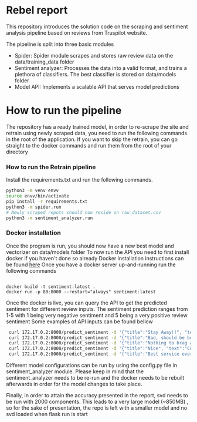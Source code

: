 # Rebel report
This repository introduces the solution code on the scraping and sentiment analysis pipeline based on reviews from Truspilot website.

The pipeline is split into three basic modules

  - Spider: Spider module scrapes and stores raw review data on the data/training_data folder
  - Sentiment analyzer: Processes the data into a valid format, and trains a plethora of classifiers. The best classifier is stored on data/models folder
  - Model API: Implements a scalable API that serves model predictions

# How to run the pipeline

The repository has a ready trained model, in order to re-scrape the site and retrain using newly scraped data, you need to run the following commands in the root of the application.
If you want to skip the retrain, you can go straight to the docker commands and run them from the root of your directory

### How to run the Retrain pipeline

Install the requirements.txt and run the following commands.

```sh
python3 -m venv envv
source envv/bin/activate
pip install -r requirements.txt
python3 -m spider.run
# Newly scraped repots should now reside on raw_dataset.csv
python3 -m sentiment_analyzer.run
```

### Docker installation

Once the program is run, you should now have a new best model and vectorizer on data/models folder
To now run the API you need to first install docker if you haven't done so already
Docker installation instructions can be found [here](https://docs.docker.com/install/linux/docker-ce/ubuntu/)
Once you have a docker server up-and-running run the following commands
```

docker build -t sentiment:latest .
docker run -p 80:8000 --restart="always" sentiment:latest
```


Once the docker is live, you can query the API to get the predicted sentiment for different review inputs.
The sentiment prediction ranges from 1-5 with 1 being very negative sentiment and 5 being a very positive review sentiment
Some examples of API inputs can be found bellow
```sh
 curl 172.17.0.2:8000/predict_sentiment -d '{"title":"Stay Away!!", "text":"The worst experience fo my life!!"}' -H "Content-Type: application/json"
 curl 172.17.0.2:8000/predict_sentiment -d '{"title":"Bad, should be better", "text":"needs a lot of improvement"}' -H "Content-Type: application/json"
 curl 172.17.0.2:8000/predict_sentiment -d '{"title":"Nothing to brag about", "text":"Average services"}' -H "Content-Type: application/json"
 curl 172.17.0.2:8000/predict_sentiment -d '{"title":"Nice", "text":"Could respond faster though"}' -H "Content-Type: application/json"
 curl 172.17.0.2:8000/predict_sentiment -d '{"title":"Best service ever!!", "text":"Nothing to add, you guys are the best!!"}' -H "Content-Type: application/json"
```

Different model configurations can be run by using the config.py file in sentiment_analyzer module.
Please keep in mind that the sentiment_analyzer needs to be re-run and the docker needs to be rebuilt afterwards in order for the model changes to take place.

Finally, in order to attain the accuracy presented in the report, svd needs to be run with 2000 components.
This leads to a very large model (~850MΒ) , so for the sake of presentation, the repo is left with a smaller model and no svd loaded when flask run is start


